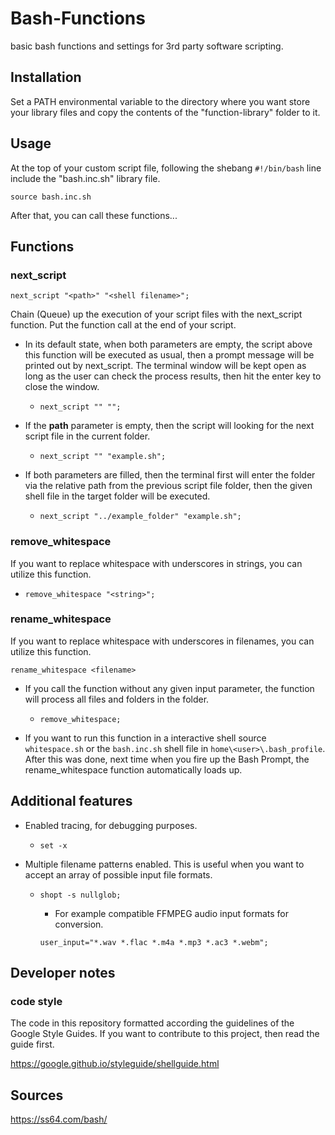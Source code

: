 # Bash-Functions
basic bash functions and settings for 3rd party software scripting.


## Installation

Set a PATH environmental variable to the directory where you want store your library
files and copy the contents of the "function-library" folder to it.


## Usage

At the top of your custom script file, following the shebang `#!/bin/bash` line
include the "bash.inc.sh" library file.

`source bash.inc.sh`

 After that, you can call these functions...


## Functions

### next_script

`next_script "<path>" "<shell filename>";`

Chain (Queue) up the execution of your script files with the next_script function.
Put the function call at the end of your script.


- In its default state, when both parameters are empty, the script above this function
will be executed as usual, then a prompt message will be printed out by next_script.
The terminal window will be kept open as long as the user can check the
process results, then hit the enter key to close the window.

  - `next_script "" "";`


- If the **path** parameter is empty, then the script will looking for the next script
file in the current folder.

  - `next_script "" "example.sh";`


- If both parameters are filled, then the terminal first will enter the folder via
the relative path from the previous script file folder, then the given shell file
in the target folder will be executed.

  - `next_script "../example_folder" "example.sh";`


### remove_whitespace

If you want to replace whitespace with underscores in strings, you can utilize
this function.

  - `remove_whitespace "<string>";`


### rename_whitespace

If you want to replace whitespace with underscores in filenames, you can utilize
this function.

`rename_whitespace <filename>`


- If you call the function without any given input parameter, the function will
process all files and folders in the folder.

  - `remove_whitespace;`  

- If you want to run this function in a interactive shell source
`whitespace.sh` or the `bash.inc.sh` shell file in `home\<user>\.bash_profile`.
After this was done, next time when you fire up the Bash Prompt, the rename_whitespace
function automatically loads up.


## Additional features

- Enabled tracing, for debugging purposes.

  - `set -x`


- Multiple filename patterns enabled. This is useful when you want to accept
an array of possible input file formats.

  - `shopt -s nullglob;`

    - For example compatible FFMPEG audio input formats for conversion.

    `user_input="*.wav *.flac *.m4a *.mp3 *.ac3 *.webm";`


## Developer notes

### code style 

The code in this repository formatted according the guidelines of the Google Style Guides. 
If you want to contribute to this project, then read the guide first.

https://google.github.io/styleguide/shellguide.html


## Sources

https://ss64.com/bash/
